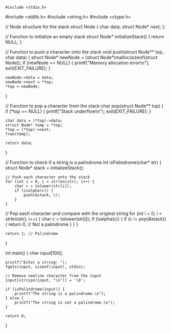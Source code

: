 
    #include <stdio.h>
#include <stdlib.h>
#include <string.h>
#include <ctype.h>

// Node structure for the stack
struct Node {
    char data;
    struct Node* next;
};

// Function to initialize an empty stack
struct Node* initializeStack() {
    return NULL;
}

// Function to push a character onto the stack
void push(struct Node** top, char data) {
    struct Node* newNode = (struct Node*)malloc(sizeof(struct Node));
    if (newNode == NULL) {
        printf("Memory allocation error\n");
        exit(EXIT_FAILURE);
    }

    newNode->data = data;
    newNode->next = *top;
    *top = newNode;
}

// Function to pop a character from the stack
char pop(struct Node** top) {
    if (*top == NULL) {
        printf("Stack underflow\n");
        exit(EXIT_FAILURE);
    }

    char data = (*top)->data;
    struct Node* temp = *top;
    *top = (*top)->next;
    free(temp);

    return data;
}

// Function to check if a string is a palindrome
int isPalindrome(char* str) {
    struct Node* stack = initializeStack();

    // Push each character onto the stack
    for (int i = 0; i < strlen(str); i++) {
        char c = tolower(str[i]);
        if (isalpha(c)) {
            push(&stack, c);
        }
    }
// Pop each character and compare with the original string
    for (int i = 0; i < strlen(str); i++) {
        char c = tolower(str[i]);
        if (isalpha(c)) {
            if (c != pop(&stack)) {
                return 0; // Not a palindrome
            }
        }
    }

    return 1; // Palindrome
}

int main() {
    char input[100];

    printf("Enter a string: ");
    fgets(input, sizeof(input), stdin);

    // Remove newline character from the input
    input[strcspn(input, "\n")] = '\0';

    if (isPalindrome(input)) {
        printf("The string is a palindrome.\n");
    } else {
        printf("The string is not a palindrome.\n");
    }

    return 0;
}

